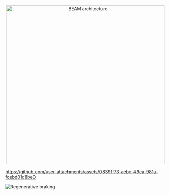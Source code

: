 

<div align="center">
  <img src="https://github.com/user-attachments/assets/ba5dfd4c-b3e2-4ff4-89f7-aa7649cacc35" alt="BEAM architecture" width="500">
</div>




https://github.com/user-attachments/assets/08391f73-aebc-49ca-981a-fcebd01d8be0


![Regenerative braking](https://github.com/user-attachments/assets/40613873-4bd0-45db-8c1b-45b133d5380a)






